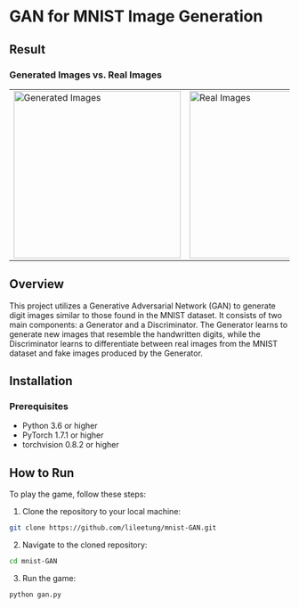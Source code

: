 # GAN for MNIST Image Generation

## Result

### Generated Images vs. Real Images

<table>
  <tr>
    <td><img src="https://github.com/lileetung/mnist-GAN/assets/83776772/0499de00-7d8e-4c00-81d5-28f4b13e5554" alt="Generated Images" style="width: 300px;"></td>
    <td><img src="https://github.com/lileetung/mnist-GAN/assets/83776772/3702dc31-59b2-402a-b217-594b493811b9" alt="Real Images" style="width: 300px;"></td>
  </tr>
</table>

## Overview
This project utilizes a Generative Adversarial Network (GAN) to generate digit images similar to those found in the MNIST dataset. It consists of two main components: a Generator and a Discriminator. The Generator learns to generate new images that resemble the handwritten digits, while the Discriminator learns to differentiate between real images from the MNIST dataset and fake images produced by the Generator.

## Installation

### Prerequisites
- Python 3.6 or higher
- PyTorch 1.7.1 or higher
- torchvision 0.8.2 or higher

## How to Run

To play the game, follow these steps:

1. Clone the repository to your local machine:

```bash
git clone https://github.com/lileetung/mnist-GAN.git
```

2. Navigate to the cloned repository:

```bash
cd mnist-GAN
```

3. Run the game:

```bash
python gan.py
```

